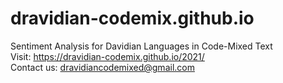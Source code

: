 # dravidian-codemix.github.io
Sentiment Analysis for Davidian Languages in Code-Mixed Text <br/>
Visit: https://dravidian-codemix.github.io/2021/ <br/>
Contact us: dravidiancodemixed@gmail.com
